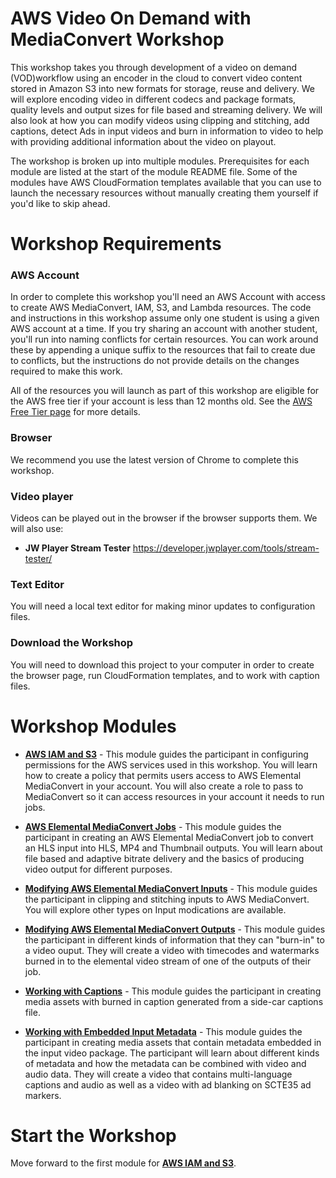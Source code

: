 # AWS Video On Demand with MediaConvert Workshop

This workshop takes you through development of a video on demand (VOD)workflow using an encoder in the cloud to convert video content stored in Amazon S3 into new formats for storage, reuse and delivery. We will explore encoding video in different codecs and package formats, quality levels and output sizes for file based and streaming delivery.  We will also look at how you can modify videos using clipping and stitching, add captions, detect Ads in input videos and burn in information to video to help with providing additional information about the video on playout.  

The workshop is broken up into multiple modules. Prerequisites for each module are listed at the start of the module README file.  Some  of the modules have AWS CloudFormation templates available that you can use to launch the necessary resources without manually creating them yourself if you'd like to skip ahead.

# Workshop Requirements

### AWS Account

In order to complete this workshop you'll need an AWS Account with access to create AWS MediaConvert, IAM, S3, and Lambda resources. The code and instructions in this workshop assume only one student is using a given AWS account at a time. If you try sharing an account with another student, you'll run into naming conflicts for certain resources. You can work around these by appending a unique suffix to the resources that fail to create due to conflicts, but the instructions do not provide details on the changes required to make this work.

All of the resources you will launch as part of this workshop are eligible for the AWS free tier if your account is less than 12 months old. See the [AWS Free Tier page](https://aws.amazon.com/free/) for more details.

### Browser

We recommend you use the latest version of Chrome to complete this workshop.

### Video player

Videos can be played out in the browser if the browser supports them.  We will also use:
* **JW Player Stream Tester** https://developer.jwplayer.com/tools/stream-tester/ 

### Text Editor

You will need a local text editor for making minor updates to configuration files.

### Download the Workshop

You will need to download this project to your computer in order to create the browser page, run CloudFormation templates, and to work with caption files.

# Workshop Modules

- [**AWS IAM and S3**](1-IAMandS3/README.md) - This module guides the participant in configuring permissions for the AWS services used in this workshop. You will learn how to create a policy that permits users access to AWS Elemental MediaConvert in your account.  You will also create a role to pass to MediaConvert so it can access resources in your account it needs to run jobs.

- [**AWS Elemental MediaConvert Jobs**](2-MediaConvertJobs/README.md) - This module guides the participant in creating an AWS Elemental MediaConvert job to convert an HLS input into HLS, MP4 and Thumbnail outputs. You will learn about file based and adaptive bitrate delivery and the basics of producing video output for different purposes.

- [**Modifying AWS Elemental MediaConvert Inputs**](3-Inputs/README.md) - This module guides the participant in clipping and stitching inputs to AWS MediaConvert. You will explore other types on Input modications are available.

- [**Modifying AWS Elemental MediaConvert Outputs**](4-Outputs/README.md) - This module guides the participant in different kinds of information that they can "burn-in" to a video ouput. They will create a video with timecodes and watermarks burned in to the elemental video stream of one of the outputs of their job.

- [**Working with Captions**](5-Captions/README.md) - This module guides the participant in creating media assets with burned in caption generated from a side-car captions file.  

- [**Working with Embedded Input Metadata**](5-EmbeddedMetadata/README.md) - This module guides the participant in creating media assets that contain metadata embedded in the input video package.  The participant will learn about different kinds of metadata and how the metadata can be combined with video and audio data.  They will create a video that contains multi-language captions and audio as well as a video with ad blanking on SCTE35 ad markers.

# Start the Workshop

Move forward to the first module for [**AWS IAM and S3**](1-IAMandS3/README.md).



